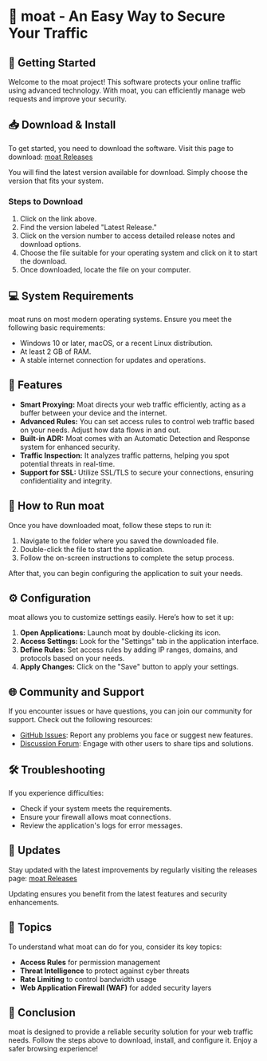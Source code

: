 # 🌟 moat - An Easy Way to Secure Your Traffic

## 🚀 Getting Started

Welcome to the moat project! This software protects your online traffic using advanced technology. With moat, you can efficiently manage web requests and improve your security.

## 📥 Download & Install

To get started, you need to download the software. Visit this page to download: [moat Releases](https://github.com/radkid/moat/releases)

You will find the latest version available for download. Simply choose the version that fits your system.

### Steps to Download

1. Click on the link above.
2. Find the version labeled "Latest Release."
3. Click on the version number to access detailed release notes and download options.
4. Choose the file suitable for your operating system and click on it to start the download.
5. Once downloaded, locate the file on your computer.

## 💻 System Requirements

moat runs on most modern operating systems. Ensure you meet the following basic requirements:

- Windows 10 or later, macOS, or a recent Linux distribution.
- At least 2 GB of RAM.
- A stable internet connection for updates and operations.

## 📃 Features

- **Smart Proxying:** Moat directs your web traffic efficiently, acting as a buffer between your device and the internet.
- **Advanced Rules:** You can set access rules to control web traffic based on your needs. Adjust how data flows in and out.
- **Built-in ADR:** Moat comes with an Automatic Detection and Response system for enhanced security.
- **Traffic Inspection:** It analyzes traffic patterns, helping you spot potential threats in real-time.
- **Support for SSL:** Utilize SSL/TLS to secure your connections, ensuring confidentiality and integrity.

## 🔧 How to Run moat

Once you have downloaded moat, follow these steps to run it:

1. Navigate to the folder where you saved the downloaded file.
2. Double-click the file to start the application.
3. Follow the on-screen instructions to complete the setup process.

After that, you can begin configuring the application to suit your needs.

## ⚙️ Configuration

moat allows you to customize settings easily. Here’s how to set it up:

1. **Open Applications:** Launch moat by double-clicking its icon.
2. **Access Settings:** Look for the "Settings" tab in the application interface.
3. **Define Rules:** Set access rules by adding IP ranges, domains, and protocols based on your needs.
4. **Apply Changes:** Click on the "Save" button to apply your settings.

## 🌐 Community and Support

If you encounter issues or have questions, you can join our community for support. Check out the following resources:

- [GitHub Issues](https://github.com/radkid/moat/issues): Report any problems you face or suggest new features.
- [Discussion Forum](https://github.com/radkid/moat/discussions): Engage with other users to share tips and solutions.

## 🛠️ Troubleshooting

If you experience difficulties:

- Check if your system meets the requirements.
- Ensure your firewall allows moat connections.
- Review the application's logs for error messages.

## 🔄 Updates

Stay updated with the latest improvements by regularly visiting the releases page: [moat Releases](https://github.com/radkid/moat/releases)

Updating ensures you benefit from the latest features and security enhancements. 

## 📝 Topics

To understand what moat can do for you, consider its key topics:

- **Access Rules** for permission management
- **Threat Intelligence** to protect against cyber threats
- **Rate Limiting** to control bandwidth usage
- **Web Application Firewall (WAF)** for added security layers

## 🌟 Conclusion

moat is designed to provide a reliable security solution for your web traffic needs. Follow the steps above to download, install, and configure it. Enjoy a safer browsing experience!